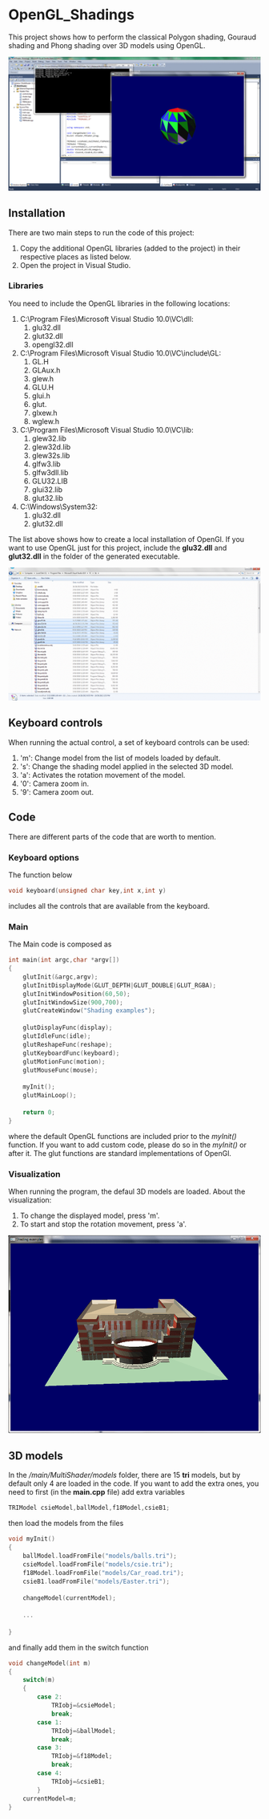 # OpenGL_Shadings

This project shows how to perform the classical Polygon shading, Gouraud shading and Phong shading over 3D models using OpenGL.

![demo](/images/demo01.gif?raw=true)

## Installation

There are two main steps to run the code of this project:
1. Copy the additional OpenGL libraries (added to the project) in their respective places as listed below.
2. Open the project in Visual Studio. 

### Libraries

You need to include the OpenGL libraries in the following locations:
1. C:\Program Files\Microsoft Visual Studio 10.0\VC\dll:
	1. glu32.dll
	2. glut32.dll
	3. opengl32.dll
2. C:\Program Files\Microsoft Visual Studio 10.0\VC\include\GL:
	1. GL.H
	2. GLAux.h
	3. glew.h
	4. GLU.H
	5. glui.h
	6. glut.
	7. glxew.h
	8. wglew.h
3. C:\Program Files\Microsoft Visual Studio 10.0\VC\lib:
	1. glew32.lib
	2. glew32d.lib
	3. glew32s.lib
	4. glfw3.lib
	5. glfw3dll.lib
	6. GLU32.LIB
	7. glui32.lib
	8. glut32.lib
4. C:\Windows\System32:
	1. glu32.dll
	2. glut32.dll

The list above shows how to create a local installation of OpenGl. If you want to use OpenGL just for this project, include the **glu32.dll** and **glut32.dll** in the folder of the generated executable.

![lib01](/images/lib/demo-lib.gif?raw=true)

## Keyboard controls

When running the actual control, a set of keyboard controls can be used:
1. 'm': Change model from the list of models loaded by default.
2. 's': Change the shading model applied in the selected 3D model.
3. 'a': Activates the rotation movement of the model.
4. '0': Camera zoom in.
5. '9': Camera zoom out.

## Code

There are different parts of the code that are worth to mention.

### Keyboard options

The function below
```c++
void keyboard(unsigned char key,int x,int y)
```
includes all the controls that are available from the keyboard.

### Main

The Main code is composed as
```c++
int main(int argc,char *argv[])
{
    glutInit(&argc,argv);
    glutInitDisplayMode(GLUT_DEPTH|GLUT_DOUBLE|GLUT_RGBA);
    glutInitWindowPosition(60,50);
    glutInitWindowSize(900,700);
    glutCreateWindow("Shading examples");

    glutDisplayFunc(display);
    glutIdleFunc(idle);
    glutReshapeFunc(reshape);
    glutKeyboardFunc(keyboard);
    glutMotionFunc(motion);
    glutMouseFunc(mouse);
    
    myInit();
    glutMainLoop();
        
    return 0;
}
```
where the default OpenGL functions are included prior to the *myInit()* function. If you want to add custom code, please do so in the *myInit()* or after it. The glut functions are standard implementations of OpenGl.

### Visualization

When running the program, the defaul 3D models are loaded. About the visualization:
1. To change the displayed model, press 'm'.
2. To start and stop the rotation movement, press 'a'.

![demo2](/images/demo02.gif?raw=true)

## 3D models

In the */main/MultiShader/models* folder, there are 15 **tri** models, but by default only 4 are loaded in the code. If you want to add the extra ones, you need to first (in the **main.cpp** file) add extra variables

```c++
TRIModel csieModel,ballModel,f18Model,csieB1;
```
then load the models from the files
```c++
void myInit()
{
	ballModel.loadFromFile("models/balls.tri");
	csieModel.loadFromFile("models/csie.tri");
	f18Model.loadFromFile("models/Car_road.tri");
	csieB1.loadFromFile("models/Easter.tri");

	changeModel(currentModel);

	...

}
```
and finally add them in the switch function 
```c++
void changeModel(int m)
{
	switch(m)
	{
		case 2:
			TRIobj=&csieModel;
			break;
		case 1:
			TRIobj=&ballModel;
			break;
		case 3:
			TRIobj=&f18Model;
			break;    
		case 4:
			TRIobj=&csieB1;
		}    
	currentModel=m;
}
```